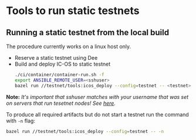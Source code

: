 # Tools to run static testnets

## Running a static testnet from the local build

The procedure currently works on a linux host only.

* Reserve a static testnet using Dee
* Build and deploy IC-OS to static testnet
  ```bash
  ./ci/container/container-run.sh -f
  export ANSIBLE_REMOTE_USER=<sshuser>
  bazel run //testnet/tools:icos_deploy --config=testnet -- <testnet>
  ```

**Note:** *It's important that sshuser matches with your username that was set on servers that run tesetnet nodes! See [here](https://github.com/dfinity-lab/dcs/blob/master/ansible-internal/group_vars/development.yml).*

To produce all required artifacts but do not start a testnet run the command with `-n` flag:
```bash
bazel run //testnet/tools:icos_deploy --config=testnet -- -n
```
